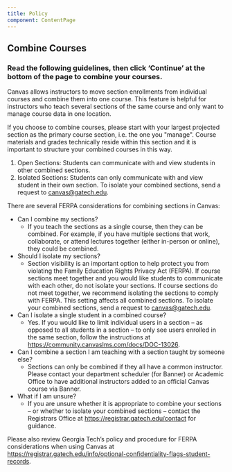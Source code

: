 ```yaml
---
title: Policy
component: ContentPage
---
```


## Combine Courses

### Read the following guidelines, then click ‘Continue’ at the bottom of the page to combine your courses.

Canvas allows instructors to move section enrollments from individual courses and combine them into one course. This feature is helpful for instructors who teach several sections of the same course and only want to manage course data in one location.

If you choose to combine courses, please start with your largest projected section as the primary course section, i.e. the one you "manage". Course materials and grades technically reside within this section and it is important to structure your combined courses in this way.

1.  Open Sections: Students can communicate with and view students in other combined sections.
2.  Isolated Sections: Students can only communicate with and view student in their own section. To isolate your combined sections, send a request to canvas@gatech.edu.

There are several FERPA considerations for combining sections in Canvas:

- Can I combine my sections?
  - If you teach the sections as a single course, then they can be combined. For example, if you have multiple sections that work, collaborate, or attend lectures together (either in-person or online), they could be combined.
- Should I isolate my sections?
  - Section visibility is an important option to help protect you from violating the Family Education Rights Privacy Act (FERPA). If course sections meet together and you would like students to communicate with each other, do not isolate your sections. If course sections do not meet together, we recommend isolating the sections to comply with FERPA. This setting affects all combined sections. To isolate your combined sections, send a request to canvas@gatech.edu.
- Can I isolate a single student in a combined course?
  - Yes. If you would like to limit individual users in a section – as opposed to all students in a section – to only see users enrolled in the same section, follow the instructions at <a href="https://community.canvaslms.com/docs/DOC-13026" target="_blank">https://community.canvaslms.com/docs/DOC-13026</a>.
- Can I combine a section I am teaching with a section taught by someone else?
  - Sections can only be combined if they all have a common instructor. Please contact your department scheduler (for Banner) or Academic Office to have additional instructors added to an official Canvas course via Banner.
- What if I am unsure?
  - If you are unsure whether it is appropriate to combine your sections – or whether to isolate your combined sections – contact the Registrars Office at <a href="https://registrar.gatech.edu/contact" target="_blank">https://registrar.gatech.edu/contact</a> for guidance.

Please also review Georgia Tech’s policy and procedure for FERPA considerations when using Canvas at <a href="https://registrar.gatech.edu/info/optional-confidentiality-flags-student-records" target="_blank">https://registrar.gatech.edu/info/optional-confidentiality-flags-student-records</a>.
